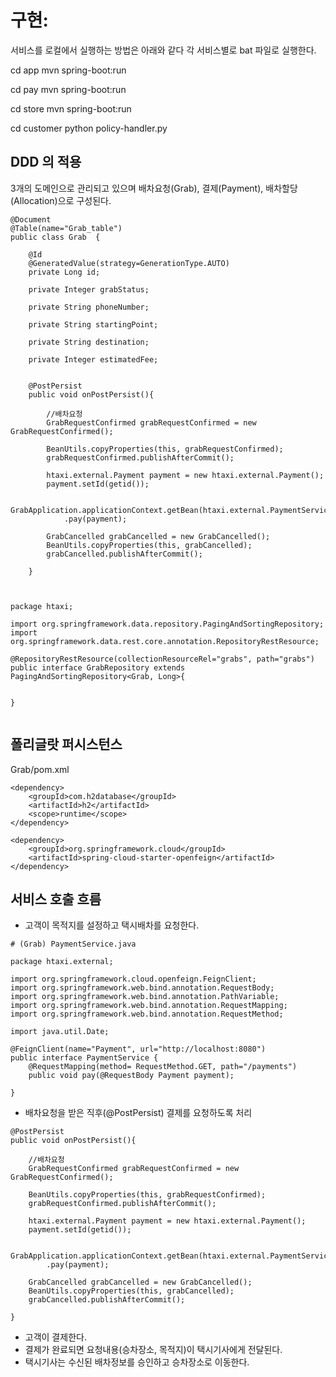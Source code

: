 # 구현:

서비스를 로컬에서 실행하는 방법은 아래와 같다 
각 서비스별로 bat 파일로 실행한다. 

cd app
mvn spring-boot:run

cd pay
mvn spring-boot:run 

cd store
mvn spring-boot:run  

cd customer
python policy-handler.py 


## DDD 의 적용
3개의 도메인으로 관리되고 있으며 배차요청(Grab), 결제(Payment), 배차할당(Allocation)으로 구성된다.

```
@Document
@Table(name="Grab_table")
public class Grab  {

    @Id
    @GeneratedValue(strategy=GenerationType.AUTO)
    private Long id;

    private Integer grabStatus;

    private String phoneNumber;

    private String startingPoint;

    private String destination;

    private Integer estimatedFee;


    @PostPersist
    public void onPostPersist(){
    	
    	//배차요청
        GrabRequestConfirmed grabRequestConfirmed = new GrabRequestConfirmed();
        
        BeanUtils.copyProperties(this, grabRequestConfirmed);
        grabRequestConfirmed.publishAfterCommit();

        htaxi.external.Payment payment = new htaxi.external.Payment();
        payment.setId(getid());

        GrabApplication.applicationContext.getBean(htaxi.external.PaymentService.class)
            .pay(payment);

        GrabCancelled grabCancelled = new GrabCancelled();
        BeanUtils.copyProperties(this, grabCancelled);
        grabCancelled.publishAfterCommit();

    }
    
    
    
package htaxi;

import org.springframework.data.repository.PagingAndSortingRepository;
import org.springframework.data.rest.core.annotation.RepositoryRestResource;

@RepositoryRestResource(collectionResourceRel="grabs", path="grabs")
public interface GrabRepository extends PagingAndSortingRepository<Grab, Long>{


}


```



## 폴리글랏 퍼시스턴스

Grab/pom.xml

```
<dependency>
	<groupId>com.h2database</groupId>
	<artifactId>h2</artifactId>
	<scope>runtime</scope>
</dependency>

<dependency>
	<groupId>org.springframework.cloud</groupId>
	<artifactId>spring-cloud-starter-openfeign</artifactId>
</dependency>

```


## 서비스 호출 흐름
- 고객이 목적지를 설정하고 택시배차를 요청한다.

```
# (Grab) PaymentService.java

package htaxi.external;

import org.springframework.cloud.openfeign.FeignClient;
import org.springframework.web.bind.annotation.RequestBody;
import org.springframework.web.bind.annotation.PathVariable;
import org.springframework.web.bind.annotation.RequestMapping;
import org.springframework.web.bind.annotation.RequestMethod;

import java.util.Date;

@FeignClient(name="Payment", url="http://localhost:8080")
public interface PaymentService {
    @RequestMapping(method= RequestMethod.GET, path="/payments")
    public void pay(@RequestBody Payment payment);

}

```

- 배차요청을 받은 직후(@PostPersist) 결제를 요청하도록 처리

```
@PostPersist
public void onPostPersist(){

	//배차요청
	GrabRequestConfirmed grabRequestConfirmed = new GrabRequestConfirmed();

	BeanUtils.copyProperties(this, grabRequestConfirmed);
	grabRequestConfirmed.publishAfterCommit();

	htaxi.external.Payment payment = new htaxi.external.Payment();
	payment.setId(getid());

	GrabApplication.applicationContext.getBean(htaxi.external.PaymentService.class)
	    .pay(payment);

	GrabCancelled grabCancelled = new GrabCancelled();
	BeanUtils.copyProperties(this, grabCancelled);
	grabCancelled.publishAfterCommit();

}

```

- 고객이 결제한다.
- 결제가 완료되면 요청내용(승차장소, 목적지)이 택시기사에게 전달된다.
- 택시기사는 수신된 배차정보를 승인하고 승차장소로 이동한다.


